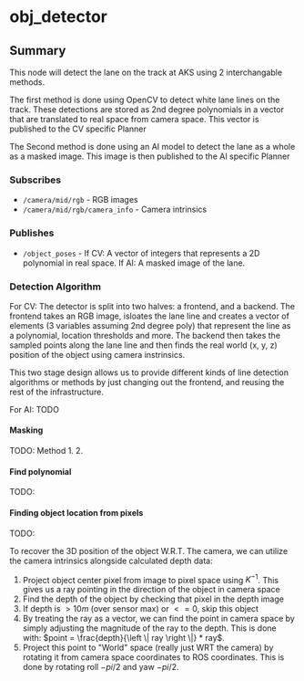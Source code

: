 # obj_detector

## Summary

This node will detect the lane on the track at AKS using 2 interchangable methods.

The first method is done using OpenCV to detect white lane lines on the track. These detections are stored as 2nd degree polynomials in a vector that are translated to real space from camera space. This vector is published to the CV specific Planner

The Second method is done using an AI model to detect the lane as a whole as a masked image. This image is then published to the AI specific Planner  


### Subscribes

- `/camera/mid/rgb` - RGB images
- `/camera/mid/rgb/camera_info` - Camera intrinsics

### Publishes

- `/object_poses` - 
                     If CV: A vector of integers that represents a 2D polynomial in real space.
                     If AI: A masked image of the lane.

### Detection Algorithm

For CV:
The detector is split into two halves: a frontend, and a backend. The frontend takes an RGB image, isloates the 
lane line and creates a vector of elements (3 variables assuming 2nd degree poly) that represent the line as a polynomial, location thresholds and more. 
The backend then takes the sampled points along the lane line and then finds the real world (x, y, z) position of the object using camera instrinsics.

This two stage design allows us to provide different kinds of line detection algorithms or methods by just changing 
out the frontend, and reusing the rest of the infrastructure.

For AI:
TODO

#### Masking

TODO: Method
1. 
2. 

#### Find polynomial
TODO:

#### Finding object location from pixels

TODO:

To recover the 3D position of the object W.R.T. The camera, we can utilize the camera intrinsics alongside calculated depth data:

1. Project object center pixel from image to pixel space using $K^{-1}$. This gives us a ray pointing in the direction
   of the object in camera space
2. Find the depth of the object by checking that pixel in the depth image
3. If depth is $> 10m$ (over sensor max) or $<= 0$, skip this object
4. By treating the ray as a vector, we can find the point in camera space by simply adjusting the magnitude of the ray
   to the depth. This is done with: $point = \frac{depth}{\left \| ray \right \|} * ray$.
5. Project this point to "World" space (really just WRT the camera) by rotating it from camera space coordinates to ROS
   coordinates. This is done by rotating roll $-pi/2$ and yaw $-pi/2$.
